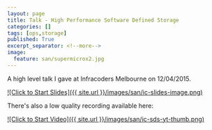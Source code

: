 ```yaml
---
layout: page
title: Talk - High Performance Software Defined Storage
categories: []
tags: [ops,storage]
published: True
excerpt_separator: <!--more-->
image:
  feature: san/supermicrox2.jpg
---
```


A high level talk I gave at Infracoders Melbourne on 12/04/2015.

[![Click to Start Slides]({{ site.url }}/images/san/ic-slides-image.png)](https://www.dropbox.com/s/rdojhb399639e4k/lightning_san.pdf?dl=0)

There's also a low quality recording available here:

[![Click to Start Video]({{ site.url }}/images/san/ic-sds-yt-thumb.png)](https://youtu.be/VAdqurA2zQ4?t=198)




